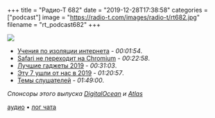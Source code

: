 +++
title = "Радио-Т 682"
date = "2019-12-28T17:38:58"
categories = ["podcast"]
image = "https://radio-t.com/images/radio-t/rt682.jpg"
filename = "rt_podcast682"
+++

![](https://radio-t.com/images/radio-t/rt682.jpg)

- [Учения по изоляции интернета](https://www.engadget.com/2019/12/26/russia-tested-own-internet/) - *00:01:54*.
- [Safari не переходит на Chromium](https://9to5google.com/2019/12/27/apple-isnt-rebuilding-safari-chromium/) - *00:22:58*.
- [Лучшие гаджеты 2019](https://mashable.com/feature/best-tech-of-2019/) - *00:31:03*.
- [Эту 7 ушли от нас в 2019](https://www.usatoday.com/story/tech/2019/12/26/google-mac-itunes-7-tech-products-faded-away-2019/2715253001/) - *01:20:57*.
- [Темы слушателей](https://radio-t.com/p/2019/12/24/prep-682/) - *01:49:00*.

*Спонсоры этого выпуска [DigitalOcean](https://www.digitalocean.com) и [Atlas](https://atlas.ru/wgs?utm_source=podcast&utm_medium=special&utm_campaign=radio-t1219)*


[аудио](https://cdn.radio-t.com/rt_podcast682.mp3) • [лог чата](https://chat.radio-t.com/logs/radio-t-682.html)
<audio src="https://cdn.radio-t.com/rt_podcast682.mp3" preload="none"></audio>
